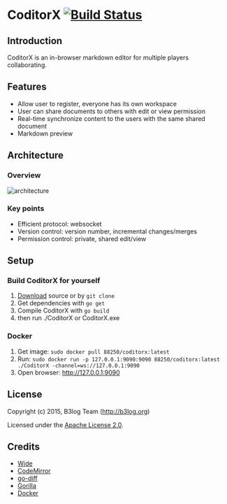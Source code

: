 # CoditorX [![Build Status](https://img.shields.io/travis/gophergala/CoditorX.svg?style=flat)](https://travis-ci.org/gophergala/CoditorX)

## Introduction

CoditorX is an in-browser markdown editor for multiple players collaborating.

## Features

* Allow user to register, everyone has its own workspace
* User can share documents to others with edit or view permission
* Real-time synchronize content to the users with the same shared document
* Markdown preview

## Architecture

### Overview

![architecture](https://github.com/gophergala/CoditorX/raw/master/architecture.png)

### Key points

* Efficient protocol: websocket
* Version control: version number, incremental changes/merges
* Permission control: private, shared edit/view

## Setup

### Build CoditorX for yourself

1. [Download](https://github.com/gophergala/CoditorX/master.zip) source or by `git clone`
2. Get dependencies with `go get`
3. Compile CoditorX with `go build`
4. then run ./CoditorX or CoditorX.exe

### Docker

1. Get image: `sudo docker pull 88250/coditorx:latest`
2. Run: `sudo docker run -p 127.0.0.1:9090:9090 88250/coditorx:latest ./CoditorX -channel=ws://127.0.0.1:9090`
3. Open browser: http://127.0.0.1:9090

## License

Copyright (c) 2015, B3log Team (http://b3log.org)

Licensed under the [Apache License 2.0](https://github.com/b3log/wide/blob/master/LICENSE).

## Credits

* [Wide](https://github.com/b3log/wide)
* [CodeMirror](https://github.com/codemirror/codemirror)
* [go-diff](https://github.com/sergi/go-diff)
* [Gorilla](https://github.com/gorilla)
* [Docker](https://docker.com)
